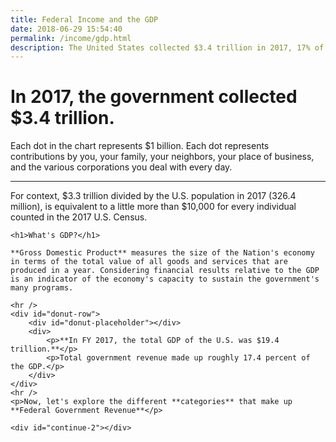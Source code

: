 ```yaml
---
title: Federal Income and the GDP
date: 2018-06-29 15:54:40
permalink: /income/gdp.html
description: The United States collected $3.4 trillion in 2017, 17% of the GDP.
---
```


# In 2017, the government collected <span class="strong">$3.4 trillion</span>.

<div id="viz"></div>

<section id="income-facts" class="sr-only fact-box fact-box--out-down">
    <p>Each dot in the chart represents $1 billion. Each dot represents contributions by you, your family, your neighbors, your place of business, and the various corporations you deal with every day.</p>
    <hr />
    <p>For context, $3.3 trillion divided by the U.S. population in 2017 (326.4 million), is equivalent to a little more than $10,000 for every individual counted in the 2017 U.S. Census.</p>
    <div id="continue-1"></div>
</section>

<section id="gdp-facts" class="sr-only fact-box fact-box--out-left">
    
    <h1>What's GDP?</h1>

    **Gross Domestic Product** measures the size of the Nation's economy in terms of the total value of all goods and services that are produced in a year. Considering financial results relative to the GDP is an indicator of the economy's capacity to sustain the government's many programs.
    
    <hr />
    <div id="donut-row">
        <div id="donut-placeholder"></div>
        <div>
            <p>**In FY 2017, the total GDP of the U.S. was $19.4 trillion.**</p>
            <p>Total government revenue made up roughly 17.4 percent of the GDP.</p>
        </div>
    </div>
    <hr />
    <p>Now, let's explore the different **categories** that make up **Federal Government Revenue**</p>

    <div id="continue-2"></div>
    
</section>

<script src="../assets/income/incomeToGdp.js" />
